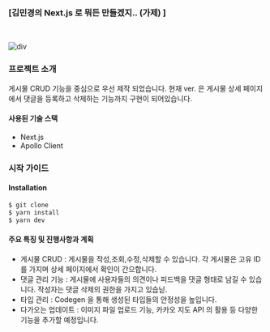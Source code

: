 ### [김민경의 Next.js 로 뭐든 만들겠지.. (가제) ]

<br />

![div](https://github.com/minngaeng/board/assets/124495210/9ba49864-dfb0-469f-831f-9ab171acbb56)


### 프로젝트 소개
게시물 CRUD 기능을 중심으로 우선 제작 되었습니다. 현재 ver. 은 게시물 상세 페이지에서 댓글을 등록하고 삭제하는 기능까지 구현이 되어있습니다. 

#### 사용된 기술 스택
- Next.js
- Apollo Client

### 시작 가이드

#### Installation

```bash
$ git clone 
$ yarn install
$ yarn dev
```

#### 주요 특징 및 진행사항과 계획
- 게시물 CRUD : 게시물을 작성,조회,수정,삭제할 수 있습니다. 각 게시물은 고유 ID 를 가지며 상세 페이지에서 확인이 간으합니다.
- 댓글 관리 기능 : 게시물에 사용자들의 의견이나 피드백을 댓글 형태로 남길 수 있습니다. 작성자는 댓글 삭제의 권한을 가지고 있습닏. 
- 타입 관리 : Codegen 을 통해 생성된 타입들의 안정성을 높입니다. 
- 다가오는 업데이트 : 이미지 파일 업로드 기능, 카카오 지도 API 의 활용 등 다양한 기능을 추가할 예정입니다. 

